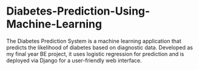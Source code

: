 # Diabetes-Prediction-Using-Machine-Learning
The Diabetes Prediction System is a machine learning application that predicts the likelihood of diabetes based on diagnostic data. Developed as my final year BE project, it uses logistic regression for prediction and is deployed via Django for a user-friendly web interface.
